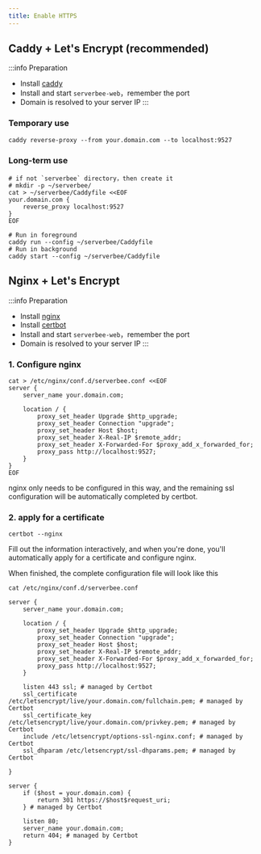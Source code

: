 ```yaml
---
title: Enable HTTPS
---
```


## Caddy + Let's Encrypt (recommended)

:::info
Preparation
- Install [caddy](https://caddyserver.com/docs/install)
- Install and start `serverbee-web`，remember the port
- Domain is resolved to your server IP
:::

### Temporary use

```shell
caddy reverse-proxy --from your.domain.com --to localhost:9527
```

### Long-term use
    
```shell
# if not `serverbee` directory，then create it
# mkdir -p ~/serverbee/
cat > ~/serverbee/Caddyfile <<EOF
your.domain.com {
    reverse_proxy localhost:9527
}
EOF
```

```shell
# Run in foreground
caddy run --config ~/serverbee/Caddyfile
# Run in background
caddy start --config ~/serverbee/Caddyfile
```

## Nginx + Let's Encrypt

:::info
Preparation
- Install [nginx](https://nginx.org/en/docs/install.html)
- Install [certbot](https://certbot.eff.org/)
- Install and start `serverbee-web`，remember the port
- Domain is resolved to your server IP
:::

### 1. Configure nginx

```shell
cat > /etc/nginx/conf.d/serverbee.conf <<EOF
server {
    server_name your.domain.com;

    location / {
        proxy_set_header Upgrade $http_upgrade;
        proxy_set_header Connection "upgrade";
        proxy_set_header Host $host;
        proxy_set_header X-Real-IP $remote_addr;
        proxy_set_header X-Forwarded-For $proxy_add_x_forwarded_for;
        proxy_pass http://localhost:9527;
    }
}
EOF
```
nginx only needs to be configured in this way, and the remaining ssl configuration will be automatically completed by certbot.

### 2. apply for a certificate

```shell
certbot --nginx
```
Fill out the information interactively, and when you're done, you'll automatically apply for a certificate and configure nginx.

When finished, the complete configuration file will look like this

`cat /etc/nginx/conf.d/serverbee.conf`
```nginx
server {
    server_name your.domain.com;

    location / {
        proxy_set_header Upgrade $http_upgrade;
        proxy_set_header Connection "upgrade";
        proxy_set_header Host $host;
        proxy_set_header X-Real-IP $remote_addr;
        proxy_set_header X-Forwarded-For $proxy_add_x_forwarded_for;
        proxy_pass http://localhost:9527;
    }

    listen 443 ssl; # managed by Certbot
    ssl_certificate /etc/letsencrypt/live/your.domain.com/fullchain.pem; # managed by Certbot
    ssl_certificate_key /etc/letsencrypt/live/your.domain.com/privkey.pem; # managed by Certbot
    include /etc/letsencrypt/options-ssl-nginx.conf; # managed by Certbot
    ssl_dhparam /etc/letsencrypt/ssl-dhparams.pem; # managed by Certbot

}

server {
    if ($host = your.domain.com) {
        return 301 https://$host$request_uri;
    } # managed by Certbot

    listen 80;
    server_name your.domain.com;
    return 404; # managed by Certbot
}
```
